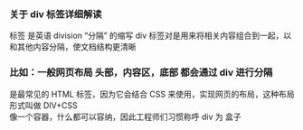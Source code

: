 ### 关于 div 标签详细解读

<div></div>标签 是英语 division “分隔” 的缩写
div 标签对是用来将相关内容组合到一起，以和其他内容分隔，使文档结构更清晰

### 比如：一般网页布局 头部，内容区，底部 都会通过 div 进行分隔

<div></div> 是最常见的 HTML 标签，因为它会结合 CSS 来使用，实现网页的布局，这种布局形式叫做 DIV+CSS
<div></div> 像一个容器，什么都可以容纳，因此工程师们习惯称呼 div 为 盒子